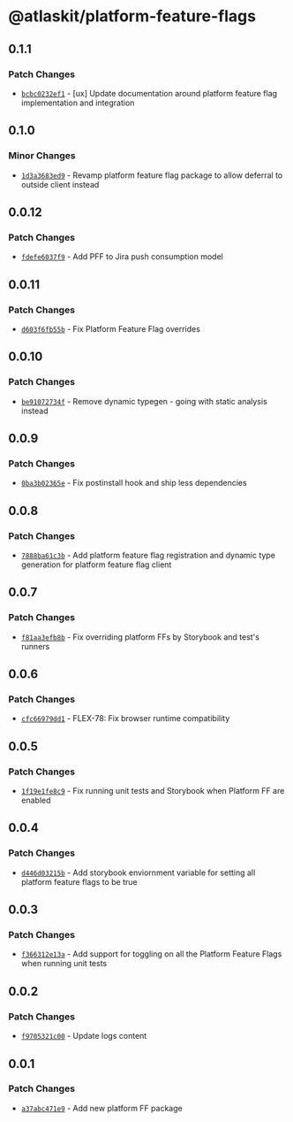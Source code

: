 # @atlaskit/platform-feature-flags

## 0.1.1

### Patch Changes

- [`bcbc0232ef1`](https://bitbucket.org/atlassian/atlassian-frontend/commits/bcbc0232ef1) - [ux] Update documentation around platform feature flag implementation and integration

## 0.1.0

### Minor Changes

- [`1d3a3683ed9`](https://bitbucket.org/atlassian/atlassian-frontend/commits/1d3a3683ed9) - Revamp platform feature flag package to allow deferral to outside client instead

## 0.0.12

### Patch Changes

- [`fdefe6037f9`](https://bitbucket.org/atlassian/atlassian-frontend/commits/fdefe6037f9) - Add PFF to Jira push consumption model

## 0.0.11

### Patch Changes

- [`d603f6fb55b`](https://bitbucket.org/atlassian/atlassian-frontend/commits/d603f6fb55b) - Fix Platform Feature Flag overrides

## 0.0.10

### Patch Changes

- [`be91072734f`](https://bitbucket.org/atlassian/atlassian-frontend/commits/be91072734f) - Remove dynamic typegen - going with static analysis instead

## 0.0.9

### Patch Changes

- [`0ba3b02365e`](https://bitbucket.org/atlassian/atlassian-frontend/commits/0ba3b02365e) - Fix postinstall hook and ship less dependencies

## 0.0.8

### Patch Changes

- [`7888ba61c3b`](https://bitbucket.org/atlassian/atlassian-frontend/commits/7888ba61c3b) - Add platform feature flag registration and dynamic type generation for platform feature flag client

## 0.0.7

### Patch Changes

- [`f81aa3efb8b`](https://bitbucket.org/atlassian/atlassian-frontend/commits/f81aa3efb8b) - Fix overriding platform FFs by Storybook and test's runners

## 0.0.6

### Patch Changes

- [`cfc66979dd1`](https://bitbucket.org/atlassian/atlassian-frontend/commits/cfc66979dd1) - FLEX-78: Fix browser runtime compatibility

## 0.0.5

### Patch Changes

- [`1f19e1fe8c9`](https://bitbucket.org/atlassian/atlassian-frontend/commits/1f19e1fe8c9) - Fix running unit tests and Storybook when Platform FF are enabled

## 0.0.4

### Patch Changes

- [`d446d03215b`](https://bitbucket.org/atlassian/atlassian-frontend/commits/d446d03215b) - Add storybook enviornment variable for setting all platform feature flags to be true

## 0.0.3

### Patch Changes

- [`f366312e13a`](https://bitbucket.org/atlassian/atlassian-frontend/commits/f366312e13a) - Add support for toggling on all the Platform Feature Flags when running unit tests

## 0.0.2

### Patch Changes

- [`f9705321c00`](https://bitbucket.org/atlassian/atlassian-frontend/commits/f9705321c00) - Update logs content

## 0.0.1

### Patch Changes

- [`a37abc471e9`](https://bitbucket.org/atlassian/atlassian-frontend/commits/a37abc471e9) - Add new platform FF package
